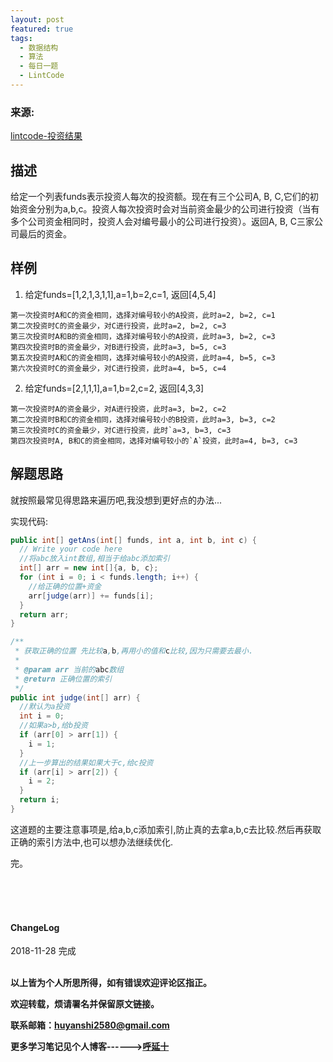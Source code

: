 ```yaml
---
layout: post
featured: true
tags:
  - 数据结构
  - 算法
  - 每日一题
  - LintCode
---
```


### 来源:   
<a href="https://www.lintcode.com/problem/the-result-of-investment/description">lintcode-投资结果</a>  

## 描述
给定一个列表funds表示投资人每次的投资额。现在有三个公司A, B, C,它们的初始资金分别为a,b,c。投资人每次投资时会对当前资金最少的公司进行投资（当有多个公司资金相同时，投资人会对编号最小的公司进行投资）。返回A, B, C三家公司最后的资金。


## 样例
1. 给定funds=[1,2,1,3,1,1],a=1,b=2,c=1, 返回[4,5,4]

```解释：
第一次投资时A和C的资金相同，选择对编号较小的A投资，此时a=2, b=2, c=1
第二次投资时C的资金最少，对C进行投资，此时a=2, b=2, c=3
第三次投资时A和B的资金相同，选择对编号较小的A投资，此时a=3, b=2, c=3
第四次投资时B的资金最少，对B进行投资，此时a=3, b=5, c=3
第五次投资时A和C的资金相同，选择对编号较小的A投资，此时a=4, b=5, c=3
第六次投资时C的资金最少，对C进行投资，此时a=4, b=5, c=4
```
2. 给定funds=[2,1,1,1],a=1,b=2,c=2, 返回[4,3,3]

```解释：
第一次投资时A的资金最少，对A进行投资，此时a=3, b=2, c=2
第二次投资时B和C的资金相同，选择对编号较小的B投资，此时a=3, b=3, c=2
第三次投资时C的资金最少，对C进行投资，此时`a=3, b=3, c=3
第四次投资时A, B和C的资金相同，选择对编号较小的`A`投资，此时a=4, b=3, c=3
```
## 解题思路

就按照最常见得思路来遍历吧,我没想到更好点的办法...

实现代码:

```java
public int[] getAns(int[] funds, int a, int b, int c) {
  // Write your code here
  //将abc放入int数组,相当于给abc添加索引
  int[] arr = new int[]{a, b, c};
  for (int i = 0; i < funds.length; i++) {
    //给正确的位置+资金
    arr[judge(arr)] += funds[i];
  }
  return arr;
}

/**
 * 获取正确的位置 先比较a,b,再用小的值和c比较,因为只需要去最小.
 *
 * @param arr 当前的abc数组
 * @return 正确位置的索引
 */
public int judge(int[] arr) {
  //默认为a投资
  int i = 0;
  //如果a>b,给b投资
  if (arr[0] > arr[1]) {
    i = 1;
  }
  //上一步算出的结果如果大于c,给c投资
  if (arr[i] > arr[2]) {
    i = 2;
  }
  return i;
}
```

这道题的主要注意事项是,给a,b,c添加索引,防止真的去拿a,b,c去比较.然后再获取正确的索引方法中,也可以想办法继续优化.



完。

<br>
<br>
<br>
<h4>ChangeLog</h4>
2018-11-28 完成
<br>
<br>


**以上皆为个人所思所得，如有错误欢迎评论区指正。**

**欢迎转载，烦请署名并保留原文链接。**

**联系邮箱：huyanshi2580@gmail.com**

**更多学习笔记见个人博客------><a href="{{ site.baseurl }}/">呼延十</a>**
